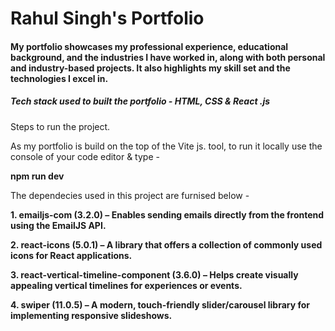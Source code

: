 # Rahul Singh's Portfolio

#### My portfolio showcases my professional experience, educational background, and the industries I have worked in, along with both personal and industry-based projects. It also highlights my skill set and the technologies I excel in.

##### Tech stack used to built the portfolio - HTML, CSS & React .js

Steps to run the project.

As my portfolio is build on the top of the Vite js. tool, to run it locally use the console of your code editor & type -

 **npm run dev**

The dependecies used in this project are furnised below - 

**1. emailjs-com (3.2.0) – Enables sending emails directly from the frontend using the EmailJS API.**

**2. react-icons (5.0.1) – A library that offers a collection of commonly used icons for React applications.**

**3. react-vertical-timeline-component (3.6.0) – Helps create visually appealing vertical timelines for experiences or events.**

**4. swiper (11.0.5) – A modern, touch-friendly slider/carousel library for implementing responsive slideshows.**
